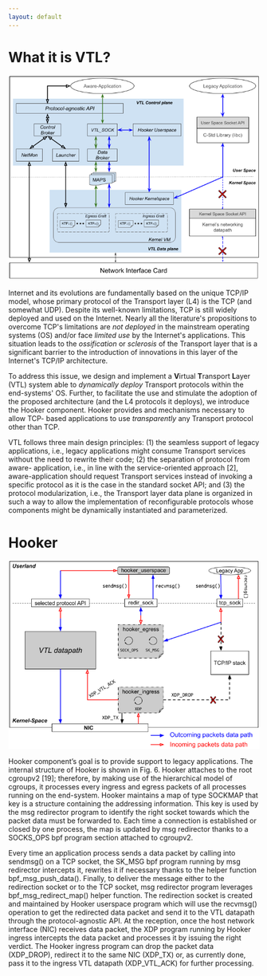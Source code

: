 ```yaml
---
layout: default
---
```


# <a name="vtl" /> What it is VTL?

![VTL](files/website/vtl.png)

Internet and its evolutions are fundamentally based on the unique TCP/IP model, whose primary protocol of the Transport layer (L4) is the TCP (and somewhat UDP). Despite its well-known limitations, TCP is still widely deployed and used on the Internet. Nearly all the literature's propositions to overcome TCP's limitations are _not deployed_ in the mainstream operating systems (OS) and/or face _limited use_ by the Internet's applications. This situation leads to the _ossification_ or _sclerosis_ of the Transport layer that is a significant barrier to the introduction of innovations in this layer of the Internet's TCP/IP architecture.

To address this issue, we design and implement a **V**irtual **T**ransport **L**ayer (VTL) system able to _dynamically deploy_ Transport protocols within the end-systems' OS. Further, to facilitate the use and stimulate the adoption of the proposed architecture (and the L4 protocols it deploys), we introduce the Hooker component. Hooker provides and mechanisms necessary to allow TCP- based applications to use _transparently_ any Transport protocol other than TCP.

VTL follows three main design principles: (1) the seamless support of legacy applications, i.e., legacy applications might consume Transport services without the need to rewrite their code; (2) the separation of protocol from aware- application, i.e., in line with the service-oriented approach [2], aware-application should request Transport services instead of invoking a specific protocol as it is the case in the standard socket API; and (3) the protocol modularization, i.e., the Transport layer data plane is organized in such a way to allow the implementation of reconfigurable protocols whose components might be dynamically instantiated and parameterized.

# <a name="hk" /> Hooker

![HK](files/website/hk.png)

Hooker component’s goal is to provide support to legacy applications. The internal structure of Hooker is shown in Fig. 6. Hooker attaches to the root cgroupv2 [19]; therefore, by making use of the hierarchical model of cgroups, it processes every ingress and egress packets of all processes running on the end-system. Hooker maintains a map of type SOCKMAP that key is a structure containing the addressing information. This key is used by the msg redirector program to identify the right socket towards which the packet data must be forwarded to. Each time a connection is established or closed by one process, the map is updated by msg redirector thanks to a SOCKS_OPS bpf program section attached to cgroupv2.

Every time an application process sends a data packet by calling into sendmsg() on a TCP socket, the SK_MSG bpf program running by msg redirector intercepts it, rewrites it if necessary thanks to the helper function bpf_msg_push_data(). Finally, to deliver the message either to the redirection socket or to the TCP socket, msg redirector program leverages bpf_msg_redirect_map() helper function. The redirection socket is created and maintained by Hooker userspace program which will use the recvmsg() operation to get the redirected data packet and send it to the VTL datapath through the protocol-agnostic API. At the reception, once the host network interface (NIC) receives data packet, the XDP program running by Hooker ingress intercepts the data packet and processes it by issuing the right verdict. The Hooker ingress program can drop the packet data (XDP_DROP), redirect it to the same NIC (XDP_TX) or, as currently done, pass it to the ingress VTL datapath (XDP_VTL_ACK) for further processing.